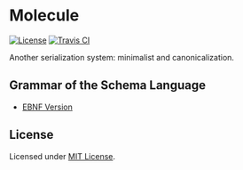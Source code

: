 # Molecule

[![License]](#license)
[![Travis CI]](https://travis-ci.com/yangby-cryptape/molecule)

Another serialization system: minimalist and canonicalization.

[License]: https://img.shields.io/badge/License-MIT-blue.svg
[Travis CI]: https://img.shields.io/travis/com/yangby-cryptape/molecule.svg

## Grammar of the Schema Language

- [EBNF Version](grammar/grammar.ebnf)

## License

Licensed under [MIT License].

[MIT License]: LICENSE
